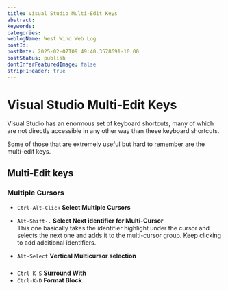 ```yaml
---
title: Visual Studio Multi-Edit Keys
abstract: 
keywords: 
categories: 
weblogName: West Wind Web Log
postId: 
postDate: 2025-02-07T09:49:40.3578691-10:00
postStatus: publish
dontInferFeaturedImage: false
stripH1Header: true
---
```

# Visual Studio Multi-Edit Keys

Visual Studio has an enormous set of keyboard shortcuts, many of which are not directly accessible in any other way than these keyboard shortcuts.

Some of those that are extremely useful but hard to remember are the multi-edit keys.

## Multi-Edit keys


### Multiple Cursors

* `Ctrl-Alt-Click` **Select Multiple Cursors**

* `Alt-Shift-.` **Select Next identifier for Multi-Cursor**   
This one basically takes the identifier highlight under the cursor and selects the next one and adds it to the multi-cursor group. Keep clicking to add additional identifiers. 

* `Alt-Select` **Vertical Multicursor selection**



### 

* `Ctrl-K-S` **Surround With**
* `Ctrl-K-D` **Format Block**
